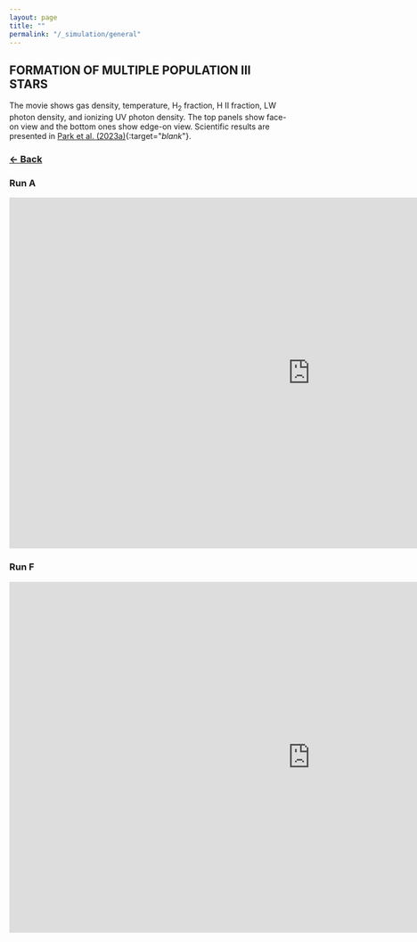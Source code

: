 ```yaml
---
layout: page
title: ""
permalink: "/_simulation/general"
---
```


## FORMATION OF MULTIPLE POPULATION III STARS
The movie shows gas density, temperature, H<sub>2</sub> fraction, H II fraction, LW photon density, and ionizing UV photon density.
The top panels show face-on view and the bottom ones show edge-on view.
Scientific results are presented in [Park et al. (2023a)](https://ui.adsabs.harvard.edu/abs/2023MNRAS.521.5334P/abstract){:target="_blank_"}.    

### [<- Back](https://jwpark5064.github.io/simulation)

### Run A
<iframe width="1080" height="630" src="https://www.youtube.com/embed/dFuQVl5JpVA" title="YouTube video player" frameborder="0" allow="accelerometer; autoplay; clipboard-write; encrypted-media; gyroscope; picture-in-picture" allowfullscreen></iframe>

### Run F
<iframe width="1080" height="630" src="https://www.youtube.com/embed/9Z3nvCmwGyI" title="YouTube video player" frameborder="0" allow="accelerometer; autoplay; clipboard-write; encrypted-media; gyroscope; picture-in-picture" allowfullscreen></iframe>
